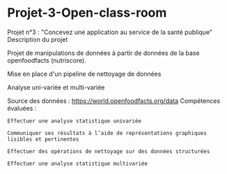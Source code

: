 # Projet-3-Open-class-room

Projet n°3 : "Concevez une application au service de la santé publique"
Description du projet

Projet de manipulations de données à partir de données de la base openfoodfacts (nutriscore).

Mise en place d'un pipeline de nettoyage de données

Analyse uni-variée et multi-variée

Source des données : https://world.openfoodfacts.org/data
Compétences évaluées :

	Effectuer une analyse statistique univariée
	
	Communiquer ses résultats à l’aide de représentations graphiques lisibles et pertinentes
	
	Effectuer des opérations de nettoyage sur des données structurées
	
	Effectuer une analyse statistique multivariée
